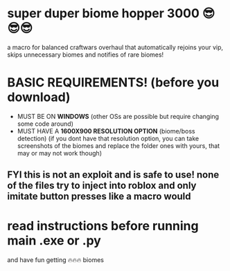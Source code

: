 # super duper biome hopper 3000 😎😎😎
a macro for balanced craftwars overhaul that automatically rejoins your vip, skips unnecessary biomes and notifies of rare biomes!
# BASIC REQUIREMENTS! (before you download)
* MUST BE ON **WINDOWS** (other OSs are possible but require changing some code around)
* MUST HAVE A **1600X900 RESOLUTION OPTION** (biome/boss detection)
(if you dont have that resolution option, you can take screenshots of the biomes and replace the folder ones with yours, that may or may not work though)
## FYI this is not an exploit and is safe to use! none of the files try to inject into roblox and only imitate button presses like a macro would

# read instructions before running main .exe or .py
and have fun getting 🔥🔥🔥 biomes
